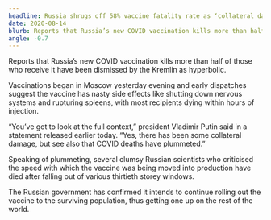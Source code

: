 ```yaml
---
headline: Russia shrugs off 58% vaccine fatality rate as ‘collateral damage’
date: 2020-08-14
blurb: Reports that Russia’s new COVID vaccination kills more than half of those who receive it have been dismissed by the Kremlin as hyperbolic.
angle: -0.7
---
```


Reports that Russia’s new COVID vaccination kills more than half of those who receive it have been dismissed by the Kremlin as hyperbolic.

Vaccinations began in Moscow yesterday evening and early dispatches suggest the vaccine has nasty side effects like shutting down nervous systems and rupturing spleens, with most recipients dying within hours of injection.

“You’ve got to look at the full context,” president Vladimir Putin said in a statement released earlier today. “Yes, there has been some collateral damage, but see also that COVID deaths have plummeted.”

Speaking of plummeting, several clumsy Russian scientists who criticised the speed with which the vaccine was being moved into production have died after falling out of various thirtieth storey windows.

The Russian government has confirmed it intends to continue rolling out the vaccine to the surviving population, thus getting one up on the rest of the world.
